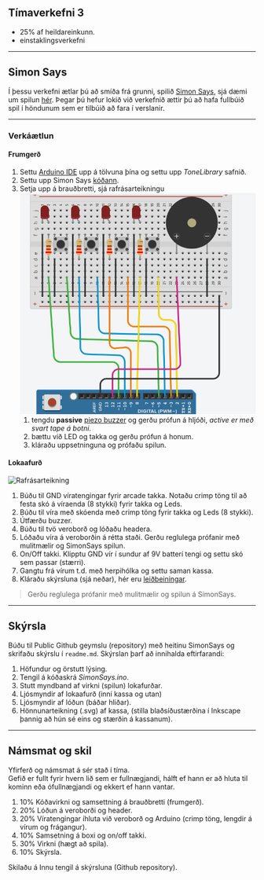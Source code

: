 ## Tímaverkefni 3 

- 25% af heildareinkunn.
- einstaklingsverkefni

---

## Simon Says

Í þessu verkefni ætlar þú að smíða frá grunni, spilið [Simon Says](https://en.wikipedia.org/wiki/Simon_(game)), sjá dæmi um spilun [hér](https://youtu.be/1Yqj76Q4jJ4). Þegar þú hefur lokið við verkefnið ættir þú að hafa fullbúið spil í höndunum sem er tilbúið að fara í verslanir.

---

### Verkáætlun

#### Frumgerð

1. Settu [Arduino IDE](https://github.com/VESM1VS/Efni/blob/main/Kennsluefni/arduino_uppsetning.md) upp á tölvuna þína og settu upp *ToneLibrary* safnið.
1. Settu upp Simon Says [kóðann](https://github.com/VESM1VS/Efni/blob/main/Kodi/simon.ino).
1. Setja upp á brauðbretti, sjá rafrásarteikningu ![mynd](https://github.com/VESM1VS/AFANGI/blob/main/Myndir/simonFrumtengimynd.PNG)
   1. tengdu **passive** [piezo buzzer](https://www.youtube.com/watch?v=AQIayZgeqq4) og gerðu prófun á hljóði, _active er með svart tape á botni_.
   1. bættu við LED og takka og gerðu prófun á honum.
   1. kláraðu uppsetninguna og prófaðu spilun.


#### Lokaafurð

![Rafrásarteikning](https://github.com/VESM1VS/AFANGI/blob/main/Myndir/simonsays_rafras.png) <br>

1. Búðu til GND víratengingar fyrir arcade takka. Notaðu crimp töng til að festa skó á víraenda (8 stykki) fyrir takka og Leds.
1. Búðu til víra með skóenda með crimp töng fyrir takka og Leds (8 stykki).
1. Útfærðu buzzer. 
1. Búðu til tvö veroborð og lóðaðu headera.
1. Lóðaðu víra á veroborðin á rétta staði. Gerðu reglulega prófanir með mulitmælir og SimonSays spilun.
1. On/Off takki. Klipptu GND vír í sundur af 9V batterí tengi og settu skó sem passar (stærri).
1. Gangtu frá vírum t.d. með herpihólka og settu saman kassa.
1. Kláraðu skýrsluna (sjá neðar), hér eru [leiðbeiningar](https://github.com/VESM1VS/AFANGI/blob/main/Kennsluefni/skyrslugerd.md).

> Gerðu reglulega prófanir með mulitmælir og spilun á SimonSays.

---

## Skýrsla

Búðu til Public Github geymslu (repository) með heitinu SimonSays og skrifaðu skýrslu í `readme.md`. Skýrslan þarf að innihalda eftirfarandi:

1. Höfundur og örstutt lýsing.
1. Tengil á kóðaskrá _SimonSays.ino_.
1. Stutt myndband af virkni (spilun) lokafurðar.
1. Ljósmyndir af lokaafurð (inní kassa og utan)
1. Ljósmyndir af lóðun (báðar hliðar).
1. Hönnunarteikning (.svg) af kassa, (stilla blaðsíðustærðina í Inkscape þannig að hún sé eins og stærðin á kassanum).


---

## Námsmat og skil
Yfirferð og námsmat á sér stað í tíma. <br>
Gefið er fullt fyrir hvern lið sem er fullnægjandi, hálft ef hann er að hluta til kominn eða ófullnægjandi og ekkert ef hann vantar.

1. 10% Kóðavirkni og samsettning á brauðbretti (frumgerð).
1. 20% Lóðun á veroborði og header.
1. 20% Víratengingar íhluta við veroborð og Arduino (crimp töng, lengdir á vírum og frágangur).
1. 10% Samsetning á boxi og on/off takki.
1. 30% Virkni (hægt að spila).
1. 10% Skýrsla.

Skilaðu á Innu tengil á skýrsluna (Github repository).

